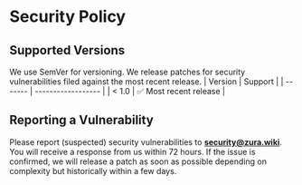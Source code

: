 # Security Policy

## Supported Versions

We use SemVer for versioning. We release patches for security vulnerabilities filed against the most recent release.
| Version | Support           |
| ------- | ------------------ |
| < 1.0   | :white_check_mark: Most recent release |

## Reporting a Vulnerability

Please report (suspected) security vulnerabilities to
**[security@zura.wiki](mailto:security@zura.wiki)**. 
You will receive a response from us within 72 hours. If the issue is confirmed, we will release a patch as soon
as possible depending on complexity but historically within a few days.
